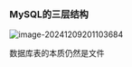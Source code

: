 ### MySQL的三层结构

![image-20241209201103684](../assets/MySQL/image-20241209201103684.png)

数据库表的本质仍然是文件